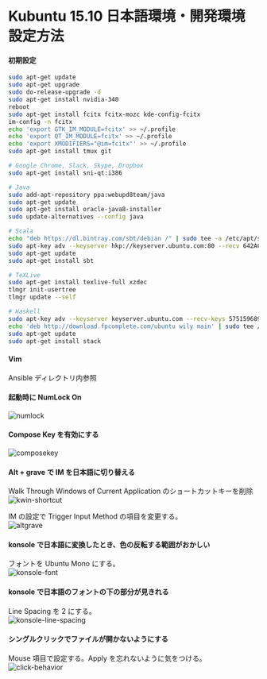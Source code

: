 # Kubuntu 15.10 日本語環境・開発環境設定方法

#### 初期設定

```sh
sudo apt-get update
sudo apt-get upgrade
sudo do-release-upgrade -d
sudo apt-get install nvidia-340
reboot
sudo apt-get install fcitx fcitx-mozc kde-config-fcitx
im-config -n fcitx
echo 'export GTK_IM_MODULE=fcitx' >> ~/.profile
echo 'export QT_IM_MODULE=fcitx' >> ~/.profile
echo 'export XMODIFIERS="@im=fcitx"' >> ~/.profile
sudo apt-get install tmux git

# Google Chrome, Slack, Skype, Dropbox
sudo apt-get install sni-qt:i386

# Java
sudo add-apt-repository ppa:webupd8team/java
sudo apt-get update
sudo apt-get install oracle-java8-installer
sudo update-alternatives --config java

# Scala
echo "deb https://dl.bintray.com/sbt/debian /" | sudo tee -a /etc/apt/sources.list.d/sbt.list
sudo apt-key adv --keyserver hkp://keyserver.ubuntu.com:80 --recv 642AC823
sudo apt-get update
sudo apt-get install sbt

# TeXLive
sudo apt-get install texlive-full xzdec
tlmgr init-usertree
tlmgr update --self

# Haskell
sudo apt-key adv --keyserver keyserver.ubuntu.com --recv-keys 575159689BEFB442
echo 'deb http://download.fpcomplete.com/ubuntu wily main' | sudo tee /etc/apt/sources.list.d/fpco.list
sudo apt-get update
sudo apt-get install stack
```

#### Vim
Ansible ディレクトリ内参照

#### 起動時に NumLock On
<img src="screenshots/numlock.png" alt="numlock"/>

#### Compose Key を有効にする
<img src="screenshots/composekey.png" alt="composekey"/>

#### Alt + grave で IM を日本語に切り替える
Walk Through Windows of Current Application のショートカットキーを削除  
<img src="screenshots/kwin-shortcut.png" alt="kwin-shortcut"/>

IM の設定で Trigger Input Method の項目を変更する。  
<img src="screenshots/altgrave.png" alt="altgrave"/>

#### konsole で日本語に変換したとき、色の反転する範囲がおかしい
フォントを Ubuntu Mono にする。  
<img src="screenshots/konsole-font.png" alt="konsole-font"/>

#### konsole で日本語のフォントの下の部分が見きれる
Line Spacing を 2 にする。  
<img src="screenshots/konsole-line-spacing.png" alt="konsole-line-spacing"/>

#### シングルクリックでファイルが開かないようにする
Mouse 項目で設定する。Apply を忘れないように気をつける。  
<img src="screenshots/click-behavior.png" alt="click-behavior"/>
